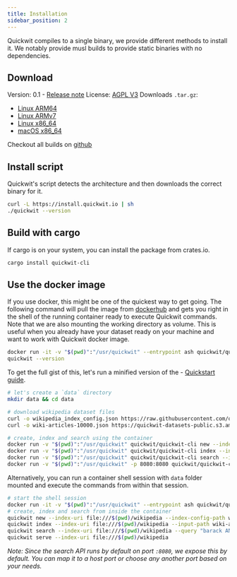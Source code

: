 ```yaml
---
title: Installation
sidebar_position: 2
---
```


Quickwit compiles to a single binary, we provide different methods to install it.
We notably provide musl builds to provide static binaries with no dependencies. 


## Download

Version: 0.1 - [Release note](https://github.com/quickwit-inc/quickwit/releases/tag/v0.1.0)
License: [AGPL V3](https://github.com/quickwit-inc/quickwit/blob/main/LICENSE.md)
Downloads `.tar.gz`:
- [Linux ARM64](https://github.com/quickwit-inc/quickwit/releases/download/v0.1.0/quickwit-v0.1.0-aarch64-unknown-linux-gnu.tar.gz)
- [Linux ARMv7](https://github.com/quickwit-inc/quickwit/releases/download/v0.1.0/quickwit-v0.1.0-armv7-unknown-linux-gnueabihf.tar.gz)
- [Linux x86_64](https://github.com/quickwit-inc/quickwit/releases/download/v0.1.0/quickwit-v0.1.0-x86_64-unknown-linux-gnu.tar.gz)
- [macOS x86_64](https://github.com/quickwit-inc/quickwit/releases/download/v0.1.0/quickwit-v0.1.0-x86_64-apple-darwin.tar.gz)

Checkout all builds on [github](https://github.com/quickwit-inc/quickwit/releases)

## Install script

Quickwit's script detects the architecture and then downloads the correct binary for it.

```bash
curl -L https://install.quickwit.io | sh
./quickwit --version
```

## Build with cargo

If cargo is on your system, you can install the package from crates.io.

```bash
cargo install quickwit-cli
```

## Use the docker image

If you use docker, this might be one of the quickest way to get going. 
The following command will pull the image from [dockerhub](https://hub.docker.com/r/quickwit/quickwit-cli)
and gets you right in the shell of the running container ready to execute Quickwit commands. 
Note that we are also mounting the working directory as volume. This is useful when you already have your dataset ready on your machine and want to work with Quickwit docker image.

```bash
docker run -it -v "$(pwd)":"/usr/quickwit" --entrypoint ash quickwit/quickwit-cli
quickwit --version
```

To get the full gist of this, let's run a minified version of the - [Quickstart guide](./quickstart.md).

```bash
# let's create a `data` directory
mkdir data && cd data

# download wikipedia dataset files
curl -o wikipedia_index_config.json https://raw.githubusercontent.com/quickwit-inc/quickwit/main/examples/index_configs/wikipedia_index_config.json
curl -o wiki-articles-10000.json https://quickwit-datasets-public.s3.amazonaws.com/wiki-articles-10000.json

# create, index and search using the container 
docker run -v "$(pwd)":"/usr/quickwit" quickwit/quickwit-cli new --index-uri file:///usr/quickwit/wikipedia --index-config-path wikipedia_index_config.json
docker run -v "$(pwd)":"/usr/quickwit" quickwit/quickwit-cli index --index-uri file:///usr/quickwit/wikipedia --input-path wiki-articles-10000.json
docker run -v "$(pwd)":"/usr/quickwit" quickwit/quickwit-cli search --index-uri file:///usr/quickwit/wikipedia --query "barack obama"
docker run -v "$(pwd)":"/usr/quickwit" -p 8080:8080 quickwit/quickwit-cli serve --index-uri file:///usr/quickwit/wikipedia 
```

Alternatively, you can run a container shell session with `data` folder mounted and execute the commands from within that session.

```bash
# start the shell session
docker run -it -v "$(pwd)":"/usr/quickwit" --entrypoint ash quickwit/quickwit-cli
# create, index and search from inside the container 
quickwit new --index-uri file:///$(pwd)/wikipedia --index-config-path wikipedia_index_config.json
quickwit index --index-uri file:///$(pwd)/wikipedia --input-path wiki-articles-10000.json
quickwit search --index-uri file:///$(pwd)/wikipedia --query "barack AND obama"
quickwit serve --index-uri file:///$(pwd)/wikipedia
```

*Note: Since the search API runs by default on port `:8080`, we expose this by default. 
You can map it to a host port or choose any another port based on your needs.*
